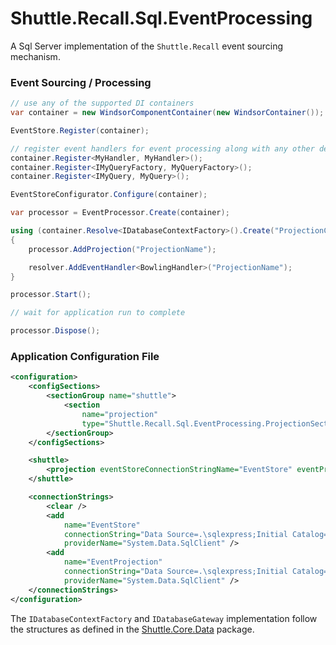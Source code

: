 # Shuttle.Recall.Sql.EventProcessing

A Sql Server implementation of the `Shuttle.Recall` event sourcing mechanism.

### Event Sourcing / Processing

``` c#
// use any of the supported DI containers
var container = new WindsorComponentContainer(new WindsorContainer());

EventStore.Register(container);

// register event handlers for event processing along with any other dependencies
container.Register<MyHandler, MyHandler>();
container.Register<IMyQueryFactory, MyQueryFactory>();
container.Register<IMyQuery, MyQuery>();

EventStoreConfigurator.Configure(container);

var processor = EventProcessor.Create(container);

using (container.Resolve<IDatabaseContextFactory>().Create("ProjectionConnectionName"))
{
    processor.AddProjection("ProjectionName");

    resolver.AddEventHandler<BowlingHandler>("ProjectionName");
}

processor.Start();

// wait for application run to complete

processor.Dispose();
```

### Application Configuration File

``` xml
<configuration>
	<configSections>
		<sectionGroup name="shuttle">
			<section 
				name="projection" 
				type="Shuttle.Recall.Sql.EventProcessing.ProjectionSection, Shuttle.Recall.Sql.EventProcessing" />
		</sectionGroup>
	</configSections>

	<shuttle>
		<projection eventStoreConnectionStringName="EventStore" eventProjectionConnectionStringName="EventProjection" />
	</shuttle>

	<connectionStrings>
		<clear />
		<add 
			name="EventStore" 
			connectionString="Data Source=.\sqlexpress;Initial Catalog=EventStoreDatabase;Integrated Security=SSPI;" 
			providerName="System.Data.SqlClient" />
		<add 
			name="EventProjection" 
			connectionString="Data Source=.\sqlexpress;Initial Catalog=EventProjectionDatabase;Integrated Security=SSPI;" 
			providerName="System.Data.SqlClient" />
	</connectionStrings>
</configuration>
```

The `IDatabaseContextFactory` and `IDatabaseGateway` implementation follow the structures as defined in the [Shuttle.Core.Data](http://shuttle.github.io/shuttle-core/overview-data/) package.
